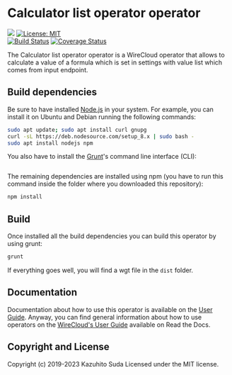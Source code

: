# Calculator list operator operator

[![](https://nexus.lab.fiware.org/repository/raw/public/badges/chapters/visualization.svg)](https://www.fiware.org/developers/catalogue/)
[![License: MIT](https://img.shields.io/github/license/lets-fiware/calculator-list-operator.svg)](https://opensource.org/licenses/MIT)<br/>
[![Build Status](https://travis-ci.com/lets-fiware/calculator-list-operator.svg?branch=master)](https://travis-ci.com/lets-fiware/calculator-list-operator)
[![Coverage Status](https://coveralls.io/repos/github/lets-fiware/calculator-list-operator/badge.svg?branch=master)](https://coveralls.io/github/lets-fiware/calculator-list-operator?branch=master)

The Calculator list operator operator is a WireCloud operator that allows to calculate a value of a formula which is set in settings with value list which comes from input endpoint.

## Build dependencies

Be sure to have installed [Node.js](https://nodejs.org/) in your system. For example, you can install it on Ubuntu and Debian running the following commands:

```bash
sudo apt update; sudo apt install curl gnupg
curl -sL https://deb.nodesource.com/setup_8.x | sudo bash -
sudo apt install nodejs npm 
```

You also have to install the [Grunt](https://gruntjs.com/)'s command line interface (CLI):

```sudo npm install -g grunt-cli
```

The remaining dependencies are installed using npm (you have to run this command
inside the folder where you downloaded this repository):

```bash
npm install
```


## Build

Once installed all the build dependencies you can build this operator by using grunt:

```bash
grunt
```

If everything goes well, you will find a wgt file in the `dist` folder.


## Documentation

Documentation about how to use this operator is available on the
[User Guide](src/doc/userguide.md). Anyway, you can find general information
about how to use operators on the
[WireCloud's User Guide](https://wirecloud.readthedocs.io/en/stable/user_guide/)
available on Read the Docs.

## Copyright and License

Copyright (c) 2019-2023 Kazuhito Suda
Licensed under the MIT license.

